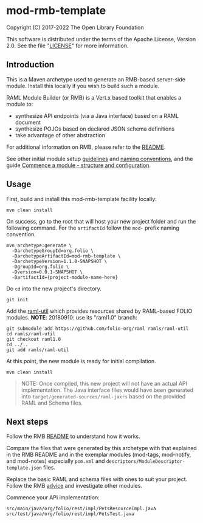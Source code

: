 # mod-rmb-template

Copyright (C) 2017-2022 The Open Library Foundation

This software is distributed under the terms of the Apache License, Version 2.0.
See the file "[LICENSE](LICENSE)" for more information.

## Introduction

This is a Maven archetype used to generate an RMB-based server-side module. Install this locally if you wish to build such a module.

RAML Module Builder (or RMB) is a Vert.x based toolkit that enables a module to:
* synthesize API endpoints (via a Java interface) based on a RAML document
* synthesize POJOs based on declared JSON schema definitions
* take advantage of other abstraction

For additional information on RMB, please refer to the [README](https://github.com/folio-org/raml-module-builder).

See other initial module setup [guidelines](https://dev.folio.org/guidelines/create-new-repo)
and [naming conventions](https://dev.folio.org/guidelines/naming-conventions/),
and the guide [Commence a module - structure and configuration](https://dev.folio.org/guides/commence-a-module/).

## Usage

First, build and install this mod-rmb-template facility locally:

```
mvn clean install
```

On success, go to the root that will host your new project folder and run the following command.
For the `artifactId` follow the `mod-` prefix naming convention.

```
mvn archetype:generate \
  -DarchetypeGroupId=org.folio \
  -DarchetypeArtifactId=mod-rmb-template \
  -DarchetypeVersion=1.1.0-SNAPSHOT \
  -DgroupId=org.folio \
  -Dversion=0.0.1-SNAPSHOT \
  -DartifactId={project-module-name-here}
```

Do `cd` into the new project's directory.

```
git init
```

Add the [raml-util](https://github.com/folio-org/raml) which provides resources shared by RAML-based FOLIO modules.
**NOTE**: 20180910: use its "raml1.0" branch:

```
git submodule add https://github.com/folio-org/raml ramls/raml-util
cd ramls/raml-util
git checkout raml1.0
cd ../..
git add ramls/raml-util
```

At this point, the new module is ready for initial compilation.

`mvn clean install`

> NOTE: Once compiled, this new project will not have an actual API implementation. The Java interface files would have been generated into `target/generated-sources/raml-jaxrs` based on the provided RAML and Schema files.

## Next steps

Follow the RMB [README](https://github.com/folio-org/raml-module-builder) to understand how it works.

Compare the files that were generated by this archetype with that explained in the RMB README and in the exemplar modules (mod-tags, mod-notify, and mod-notes) especially `pom.xml` and `descriptors/ModuleDescriptor-template.json` files.

Replace the basic RAML and schema files with ones to suit your project. Follow the RMB [advice](https://github.com/folio-org/raml-module-builder/blob/master/README.md#step-6-design-the-raml-files) and investigate other modules.

Commence your API implementation:
```
src/main/java/org/folio/rest/impl/PetsResourceImpl.java
src/test/java/org/folio/rest/impl/PetsTest.java
```

